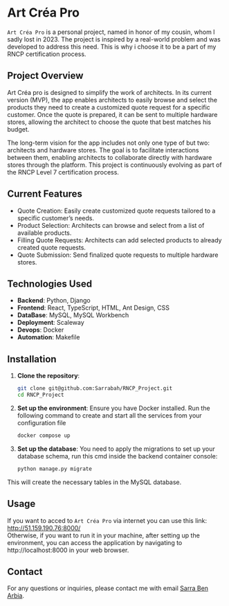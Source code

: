 # Art Créa Pro

`Art Créa Pro` is a personal project, named in honor of my cousin, whom I sadly lost in 2023.
The project is inspired by a real-world problem and was developed to address this need.
This is why i choose it to be a part of my RNCP certification process.

## Project Overview
Art Créa pro is designed to simplify the work of architects. In its current version (MVP), the app enables architects to easily browse and select the products they need to create a customized quote request for a specific customer.
Once the quote is prepared, it can be sent to multiple hardware stores, allowing the architect to choose the quote that best matches his budget.

The long-term vision for the app includes not only one type of but two: architects and hardware stores. The goal is to facilitate interactions between them, enabling architects to collaborate directly with hardware stores through the platform. This project is continuously evolving as part of the RNCP Level 7 certification process.

## Current Features
 
- Quote Creation: Easily create customized quote requests tailored to a specific customer’s needs.
- Product Selection: Architects can browse and select from a list of available products.
- Filling Quote Requests: Architects can add selected products to already created quote requests.
- Quote Submission: Send finalized quote requests to multiple hardware stores.

## Technologies Used

- **Backend**: Python, Django
- **Frontend**: React, TypeScript, HTML, Ant Design, CSS
- **DataBase**: MySQL, MySQL Workbench 
- **Deployment**: Scaleway
- **Devops**: Docker
- **Automation**: Makefile

## Installation

1. **Clone the repository**:
   ```bash
   git clone git@github.com:Sarrabah/RNCP_Project.git
   cd RNCP_Project
2. **Set up the environment**:
Ensure you have Docker installed.
Run the following command to create and start all the services from your configuration file
    ```bash
    docker compose up
3. **Set up the database**:
You need to apply the migrations to set up your database schema, run this cmd inside the backend container console:
    ```bash
    python manage.py migrate
This will create the necessary tables in the MySQL database.

## Usage
If you want to acced to `Art Créa Pro` via internet you can use this link: http://51.159.190.76:8000/ \
Otherwise, if you want to run it in your machine, after setting up the environment, you can access the application by navigating to http://localhost:8000 in your web browser.

## Contact
For any questions or inquiries, please contact me with email [Sarra Ben Arbia](sarrabenarbia1996@gmail.com).

